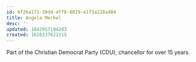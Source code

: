 ```yaml
---
id: 6f26a171-30dd-4ff8-8029-e173a228ad04
title: Angela Merkel
desc: ''
updated: 1642957194203
created: 1616337622215
---
```


Part of the Christian Democrat Party (CDU), chancellor for over 15 years.
